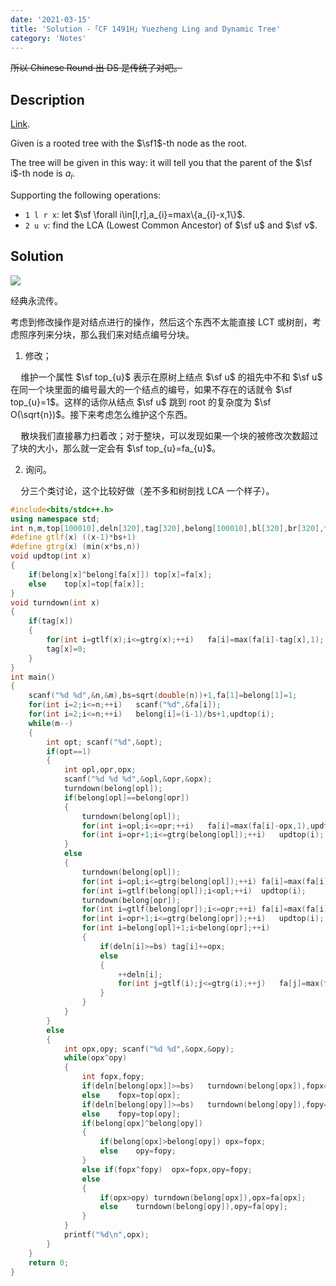 ```yaml
---
date: '2021-03-15'
title: 'Solution -「CF 1491H」Yuezheng Ling and Dynamic Tree'
category: 'Notes'
---
```


~~所以 Chinese Round 出 DS 是传统了对吧。~~

## Description

[Link](https://www.luogu.com.cn/problem/CF1491H).

Given is a rooted tree with the $\sf1$-th node as the root.

The tree will be given in this way: it will tell you that the parent of the $\sf i$-th node is $a_{i}$.

Supporting the following operations:

- `1 l r x`: let $\sf \forall i\in[l,r],a_{i}=max\{a_{i}-x,1\}$.
- `2 u v`: find the LCA (Lowest Common Ancestor) of $\sf u$ and $\sf v$.

## Solution

![](http://codeforces.com/predownloaded/ff/89/ff8966699d3f169f29b1e05c06b36e1c3ab67a91.png)

经典永流传。

考虑到修改操作是对结点进行的操作，然后这个东西不太能直接 LCT 或树剖，考虑照序列来分块，那么我们来对结点编号分块。

1. 修改；

$\quad$维护一个属性 $\sf top_{u}$ 表示在原树上结点 $\sf u$ 的祖先中不和 $\sf u$ 在同一个块里面的编号最大的一个结点的编号，如果不存在的话就令 $\sf top_{u}=1$。这样的话你从结点 $\sf u$ 跳到 root 的复杂度为 $\sf O(\sqrt{n})$。接下来考虑怎么维护这个东西。

$\quad$散块我们直接暴力扫着改；对于整块，可以发现如果一个块的被修改次数超过了块的大小，那么就一定会有 $\sf top_{u}=fa_{u}$。

2. 询问。

$\quad$分三个类讨论，这个比较好做（差不多和树剖找 LCA 一个样子）。

```cpp
#include<bits/stdc++.h>
using namespace std;
int n,m,top[100010],deln[320],tag[320],belong[100010],bl[320],br[320],fa[100010],bs;
#define gtlf(x) ((x-1)*bs+1)
#define gtrg(x) (min(x*bs,n))
void updtop(int x)
{
	if(belong[x]^belong[fa[x]])	top[x]=fa[x];
	else	top[x]=top[fa[x]];
}
void turndown(int x)
{
	if(tag[x])
	{
		for(int i=gtlf(x);i<=gtrg(x);++i)	fa[i]=max(fa[i]-tag[x],1);
		tag[x]=0;
	}
}
int main()
{
	scanf("%d %d",&n,&m),bs=sqrt(double(n))+1,fa[1]=belong[1]=1;
	for(int i=2;i<=n;++i)	scanf("%d",&fa[i]);
	for(int i=2;i<=n;++i)	belong[i]=(i-1)/bs+1,updtop(i);
	while(m--)
	{
		int opt; scanf("%d",&opt);
		if(opt==1)
		{
			int opl,opr,opx;
			scanf("%d %d %d",&opl,&opr,&opx);
			turndown(belong[opl]);
			if(belong[opl]==belong[opr])
			{
				turndown(belong[opl]);
				for(int i=opl;i<=opr;++i)	fa[i]=max(fa[i]-opx,1),updtop(i);
				for(int i=opr+1;i<=gtrg(belong[opl]);++i)	updtop(i);
			}
			else
			{
				turndown(belong[opl]);
				for(int i=opl;i<=gtrg(belong[opl]);++i)	fa[i]=max(fa[i]-opx,1),updtop(i);
				for(int i=gtlf(belong[opl]);i<opl;++i)	updtop(i);
				turndown(belong[opr]);
				for(int i=gtlf(belong[opr]);i<=opr;++i)	fa[i]=max(fa[i]-opx,1),updtop(i);
				for(int i=opr+1;i<=gtrg(belong[opr]);++i)	updtop(i);
				for(int i=belong[opl]+1;i<belong[opr];++i)
				{
					if(deln[i]>=bs)	tag[i]+=opx;
					else
					{
						++deln[i];
						for(int j=gtlf(i);j<=gtrg(i);++j)	fa[j]=max(fa[j]-opx,1),updtop(j);
					}
				}
			}
		}
		else
		{
			int opx,opy; scanf("%d %d",&opx,&opy);
			while(opx^opy)
			{
				int fopx,fopy;
				if(deln[belong[opx]]>=bs)	turndown(belong[opx]),fopx=fa[opx];
				else	fopx=top[opx];
				if(deln[belong[opy]]>=bs)	turndown(belong[opy]),fopy=fa[opy];
				else	fopy=top[opy];
				if(belong[opx]^belong[opy])
				{
					if(belong[opx]>belong[opy])	opx=fopx;
					else	opy=fopy;
				}
				else if(fopx^fopy)	opx=fopx,opy=fopy;
				else
				{
					if(opx>opy)	turndown(belong[opx]),opx=fa[opx];
					else	turndown(belong[opy]),opy=fa[opy];
				}
			}
			printf("%d\n",opx);
		}
	}
	return 0;
}
```